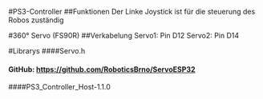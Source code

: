 #PS3-Controller
##Funktionen
Der Linke Joystick ist für die steuerung des Robos zuständig


#360° Servo (FS90R)
##Verkabelung
Servo1: Pin D12
Servo2: Pin D14

#Librarys
####Servo.h
#### GitHub: https://github.com/RoboticsBrno/ServoESP32
####PS3_Controller_Host-1.1.0